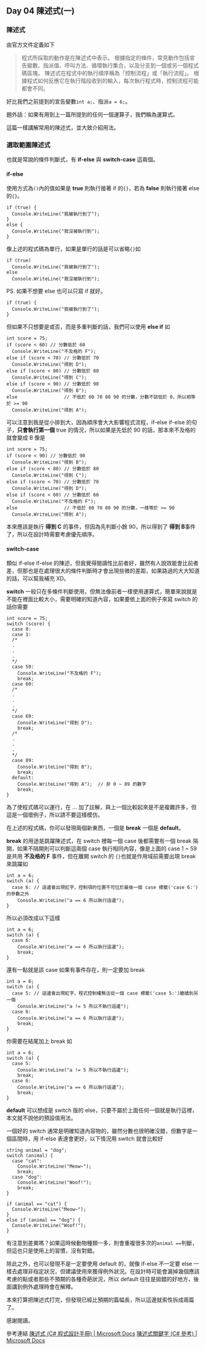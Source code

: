 ## Day 04 陳述式(一)

### 陳述式

由官方文件定義如下

>程式所採取的動作是在陳述式中表示。
>根據指定的條件，常見動作包括宣告變數、指派值、呼叫方法、循環執行集合，以及分支到一個或另一個程式碼區塊。
>陳述式在程式中的執行順序稱為「控制流程」或「執行流程」。
>根據程式如何反應它在執行階段收到的輸入，每次執行程式時，控制流程可能都會不同。

好比我們之前提到的宣告變數```int a;```、指派```a = 6;```。

題外話：如果有用到上一篇所提到的任何一個運算子，我們稱為運算式。

這篇一樣講解常用的陳述式，並大致介紹用法。

### 選取範圍陳述式

也就是常說的條件判斷式，有 **if-else** 與 **switch-case** 這兩個。

#### if-else

使用方式為```()```內的值如果是 **true** 則執行接著 if 的```{}```，若為 **false** 則執行接著 else 的```{}```。

```
if (true) {
  Console.WriteLine("我被執行到了");
}
else {
  Console.WriteLine("我沒被執行到");
}
```

像上述的程式碼為單行，如果是單行的話是可以省略```{}```如

```
if (true) 
  Console.WriteLine("我被執行到了");
else
  Console.WriteLine("我沒被執行到");
```

PS. 如果不想要 else 也可以只寫 if 就好。

```
if (true) {
  Console.WriteLine("我被執行到了");
}
```

但如果不只想要是或否，而是多重判斷的話，我們可以使用 **else if** 如

```
int score = 75;
if (score < 60) // 分數低於 60
  Console.WriteLine("不及格的 F");
else if (score < 70) // 分數低於 70
  Console.WriteLine("得到 D");
else if (score < 80) // 分數低於 80
  Console.WriteLine("得到 C");
else if (score < 90) // 分數低於 90
  Console.WriteLine("得到 B");
else                 // 不低於 60 70 80 90 的分數，分數不該低於 0，所以相等於 >= 90
  Console.WriteLine("得到 A");
```

可以注意到我是從小排到大，因為順序會大大影響程式流程，if-else if-else 的句子，**只會執行第一個** true 的情況，所以如果是先低於 90 的話，那本來不及格的就會變成 B 像是

```
int score = 75;
if (score < 90) // 分數低於 90
  Console.WriteLine("得到 B");
else if (score < 80) // 分數低於 80
  Console.WriteLine("得到 C");
else if (score < 70) // 分數低於 70
  Console.WriteLine("得到 D");
else if (score < 60) // 分數低於 60
  Console.WriteLine("不及格的 F");
else                 // 不低於 60 70 80 90 的分數，一樣等於 >= 90
  Console.WriteLine("得到 A");
```

本來應該是執行 **得到 C** 的事件，但因為先判斷小餘 90，所以得到了 **得到 B**事件了，所以在設計時需要考慮優先順序。

#### switch-case

類似 if-else if-else 的陳述，但我覺得閱讀性比前者好，雖然有人說效能會比前者差，但那也是在處理很大的條件判斷時才會出現些微的差距，如果路過的大大知道的話，可以幫我補充 XD。

**switch** 一般只在多條件判斷使用，但無法像前者一樣使用運算式，簡單來說就是不能在裡面比較大小，需要明確的知道內容，如果要依上面的例子來寫 switch 的話你需要

```
int score = 75;
switch (score) {
  case 0:
  case 1:
  /*
  .
  .
  .
  */
  case 59:
    Console.WriteLine("不及格的 F");
    break;
  case 60:
  /*
  .
  .
  .
  */
  case 69:
    Console.WriteLine("得到 D");
    break;
  /*
  .
  .
  .
  */
  case 89:
    Console.WriteLine("得到 B");
    break;
  default:
    Console.WriteLine("得到 A");  // 非 0 ~ 89 的數字
    break;
}
```

為了使程式碼可以運行，在 ... 加了註解，與上一個比較起來是不是複雜許多，但這是一個壞例子，所以請不要這樣模仿。

在上述的程式碼，你可以發現兩個新東西，一個是 **break** 一個是 **default**。

**break** 的用途是跳躍陳述式，在 switch 裡每一個 case 後都需要有一個 break 隔開，如果不隔開則可以判斷這兩個 case 執行相同內容，像是上面的 case 1 ~ 59 是共用 **不及格的 F** 事件，但在離開 switch 的 ```{}```也就是作用域前需要出現 break 來跳躍如

```
int a = 6;
switch (a) {
  case 6: // 這邊會出現紅字，控制項的位置不可位於最後一個 case 標籤('case 6:')的參數之外
    Console.WriteLine("a == 6 所以執行這邊");
}
```

所以必須改成以下這樣

```
int a = 6;
switch (a) {
  case 6:
    Console.WriteLine("a == 6 所以執行這邊");
    break;
}
```

還有一點就是該 case 如果有事件存在，則一定要加 break

```
int a = 6;
switch (a) {
  case 5: // 這邊會出現紅字，程式控制權無法從一個 case 標籤('case 5:')繼續到另一個
    Console.WriteLine("a != 5 所以不執行這邊");
  case 6:
    Console.WriteLine("a == 6 所以執行這邊");
    break;
}
```

你需要在結尾加上 break 如

```
int a = 6;
switch (a) {
  case 5:
    Console.WriteLine("a != 5 所以不執行這邊");
    break;
  case 6:
    Console.WriteLine("a == 6 所以執行這邊");
    break;
}
```

**default** 可以想成是 switch 版的 else，只要不屬於上面任何一個就是執行這裡，本文就不說他的預設值用法。

一個好的 switch 通常是明確知道內容物的，雖然分數也很明確沒錯，但數字是一個區間時，用 if-else 表達會更好，以下情況用 switch 就會比較好

```
string animal = "dog";
switch (animal) {
  case "cat":
    Console.WriteLine("Meow~");
    break;
  case "dog":
    Console.WriteLine("Woof!");
    break;  
}

if (animal == "cat") {
  Console.WriteLine("Meow~");
}
else if (animal == "dog") {
  Console.WriteLine("Woof!");
}
```
有注意到差異嗎？如果這時候動物種類一多，則會重複很多次的```animal ==```判斷，但這也只是使用上的習慣，沒有對錯。

除此之外，也可以發現不是一定要使用 default 的，就像 if-else 不一定要 else 一樣去處理非指定狀況，但建議使用來獲得例外狀況。在設計時可能會漏掉幾個應該考慮的點或者那些不預期的各種奇葩狀況，所以 default 往往是拋錯的好地方，後面講到例外處理時會在解釋。

本來打算把陳述式打完，但發現已經比預期的篇幅長，所以這邊就索性拆成兩篇了。

感謝閱讀。

參考連結
[陳述式 (C# 程式設計手冊) | Microsoft Docs]
[陳述式關鍵字 (C# 參考) | Microsoft Docs]

[陳述式 (C# 程式設計手冊) | Microsoft Docs]: https://docs.microsoft.com/zh-tw/dotnet/csharp/programming-guide/statements-expressions-operators/statements
[陳述式關鍵字 (C# 參考) | Microsoft Docs]: https://docs.microsoft.com/zh-tw/dotnet/csharp/language-reference/keywords/statement-keywords
